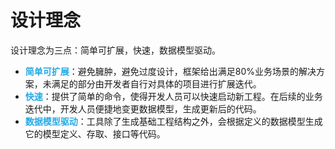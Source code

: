 # 设计理念

设计理念为三点：简单可扩展，快速，数据模型驱动。

- <font color=#24aae6>**简单可扩展**</font>：避免臃肿，避免过度设计，框架给出满足80%业务场景的解决方案，未满足的部分由开发者自行对具体的项目进行扩展迭代。
- <font color=#24aae6>**快速**</font>：提供了简单的命令，使得开发人员可以快速启动新工程。在后续的业务迭代中，开发人员便捷地变更数据模型，生成更新后的代码。
- <font color=#24aae6>**数据模型驱动**</font>：工具除了生成基础工程结构之外，会根据定义的数据模型生成它的模型定义、存取、接口等代码。